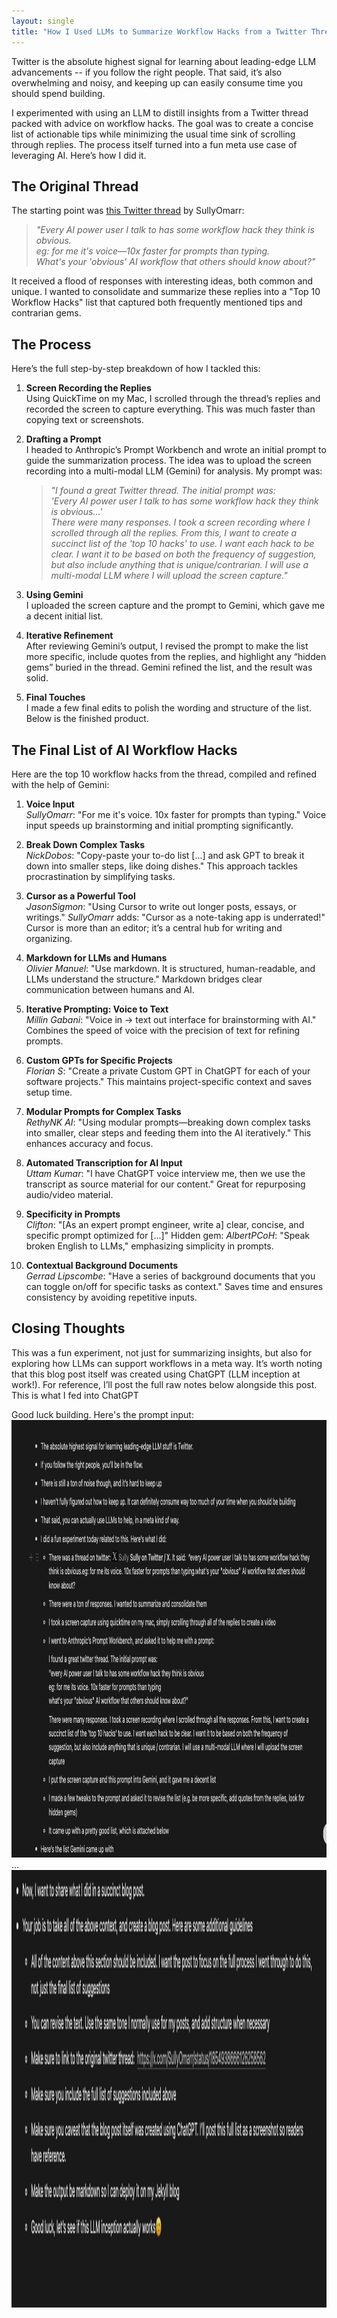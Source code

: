 ```yaml
---
layout: single
title: "How I Used LLMs to Summarize Workflow Hacks from a Twitter Thread"
---
```


Twitter is the absolute highest signal for learning about leading-edge LLM advancements -- if you follow the right people. That said, it’s also overwhelming and noisy, and keeping up can easily consume time you should spend building. 

I experimented with using an LLM to distill insights from a Twitter thread packed with advice on workflow hacks. The goal was to create a concise list of actionable tips while minimizing the usual time sink of scrolling through replies. The process itself turned into a fun meta use case of leveraging AI. Here’s how I did it.

## The Original Thread

The starting point was [this Twitter thread](https://x.com/SullyOmarr/status/1854938666126258562) by SullyOmarr:

> *"Every AI power user I talk to has some workflow hack they think is obvious.  
> eg: for me it's voice—10x faster for prompts than typing.  
> What's your 'obvious' AI workflow that others should know about?"*

It received a flood of responses with interesting ideas, both common and unique. I wanted to consolidate and summarize these replies into a "Top 10 Workflow Hacks" list that captured both frequently mentioned tips and contrarian gems.


## The Process

Here’s the full step-by-step breakdown of how I tackled this:

1. **Screen Recording the Replies**  
   Using QuickTime on my Mac, I scrolled through the thread’s replies and recorded the screen to capture everything. This was much faster than copying text or screenshots.

2. **Drafting a Prompt**  
   I headed to Anthropic’s Prompt Workbench and wrote an initial prompt to guide the summarization process. The idea was to upload the screen recording into a multi-modal LLM (Gemini) for analysis. My prompt was:

   > *"I found a great Twitter thread. The initial prompt was:  
   > 'Every AI power user I talk to has some workflow hack they think is obvious...'  
   > There were many responses. I took a screen recording where I scrolled through all the replies. From this, I want to create a succinct list of the 'top 10 hacks' to use. I want each hack to be clear. I want it to be based on both the frequency of suggestion, but also include anything that is unique/contrarian. I will use a multi-modal LLM where I will upload the screen capture."*

3. **Using Gemini**  
   I uploaded the screen capture and the prompt to Gemini, which gave me a decent initial list. 

4. **Iterative Refinement**  
   After reviewing Gemini’s output, I revised the prompt to make the list more specific, include quotes from the replies, and highlight any “hidden gems” buried in the thread. Gemini refined the list, and the result was solid.

5. **Final Touches**  
   I made a few final edits to polish the wording and structure of the list. Below is the finished product.


## The Final List of AI Workflow Hacks

Here are the top 10 workflow hacks from the thread, compiled and refined with the help of Gemini:

1. **Voice Input**  
   *SullyOmarr*: "For me it's voice. 10x faster for prompts than typing." Voice input speeds up brainstorming and initial prompting significantly.

2. **Break Down Complex Tasks**  
   *NickDobos*: "Copy-paste your to-do list [...] and ask GPT to break it down into smaller steps, like doing dishes." This approach tackles procrastination by simplifying tasks.

3. **Cursor as a Powerful Tool**  
   *JasonSigmon*: "Using Cursor to write out longer posts, essays, or writings." *SullyOmarr* adds: "Cursor as a note-taking app is underrated!" Cursor is more than an editor; it’s a central hub for writing and organizing.

4. **Markdown for LLMs and Humans**  
   *Olivier Manuel*: "Use markdown. It is structured, human-readable, and LLMs understand the structure." Markdown bridges clear communication between humans and AI.

5. **Iterative Prompting: Voice to Text**  
   *Millin Gabani*: "Voice in -> text out interface for brainstorming with AI." Combines the speed of voice with the precision of text for refining prompts.

6. **Custom GPTs for Specific Projects**  
   *Florian S*: "Create a private Custom GPT in ChatGPT for each of your software projects." This maintains project-specific context and saves setup time.

7. **Modular Prompts for Complex Tasks**  
   *RethyNK AI*: "Using modular prompts—breaking down complex tasks into smaller, clear steps and feeding them into the AI iteratively." This enhances accuracy and focus.

8. **Automated Transcription for AI Input**  
   *Uttam Kumar*: "I have ChatGPT voice interview me, then we use the transcript as source material for our content." Great for repurposing audio/video material.

9. **Specificity in Prompts**  
   *Clifton*: "[As an expert prompt engineer, write a] clear, concise, and specific prompt optimized for [...]" Hidden gem: *AlbertPCoH*: "Speak broken English to LLMs," emphasizing simplicity in prompts.

10. **Contextual Background Documents**  
   *Gerrad Lipscombe*: "Have a series of background documents that you can toggle on/off for specific tasks as context." Saves time and ensures consistency by avoiding repetitive inputs.

## Closing Thoughts

This was a fun experiment, not just for summarizing insights, but also for exploring how LLMs can support workflows in a meta way. It’s worth noting that this blog post itself was created using ChatGPT (LLM inception at work!). For reference, I’ll post the full raw notes below alongside this post. This is what I fed into ChatGPT

Good luck building. Here's the prompt input:
<br/>
<img src="/docs/assets/images/twitter-summary/1.png" width="700px" height="700px"/>
<br/>
...
<br/>
<img src="/docs/assets/images/twitter-summary/2.png" width="700px" height="700px"/>